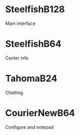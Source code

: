 # SteelfishB128
Main interface
# SteelfishB64
Center info
# TahomaB24
Chatting
# CourierNewB64
Configure and notepad